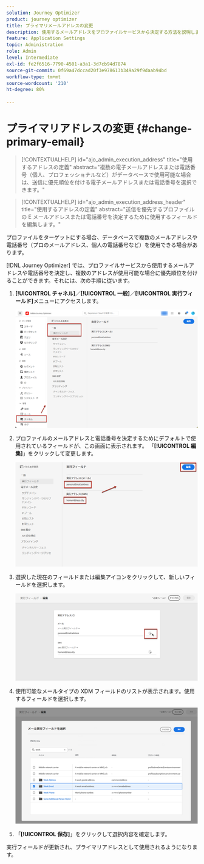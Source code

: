 ```yaml
---
solution: Journey Optimizer
product: journey optimizer
title: プライマリメールアドレスの変更
description: 使用するメールアドレスをプロファイルサービスから決定する方法を説明します。
feature: Application Settings
topic: Administration
role: Admin
level: Intermediate
exl-id: fe2f6516-7790-4501-a3a1-3d7cb94d7874
source-git-commit: 0f69a47dccad20f3e978613b349a29f9daab94bd
workflow-type: tm+mt
source-wordcount: '210'
ht-degree: 80%

---
```


# プライマリアドレスの変更 {#change-primary-email}

>[!CONTEXTUALHELP]
>id="ajo_admin_execution_address"
>title="使用するアドレスの定義"
>abstract="複数の電子メールアドレスまたは電話番号（個人、プロフェッショナルなど）がデータベースで使用可能な場合は、送信に優先順位を付ける電子メールアドレスまたは電話番号を選択できます。"

>[!CONTEXTUALHELP]
>id="ajo_admin_execution_address_header"
>title="使用するアドレスの定義"
>abstract="送信を優先するプロファイルの E メールアドレスまたは電話番号を決定するために使用するフィールドを編集します。"

プロファイルをターゲットにする場合、データベースで複数のメールアドレスや電話番号（プロのメールアドレス、個人の電話番号など）を使用できる場合があります。

[!DNL Journey Optimizer] では、プロファイルサービスから使用するメールアドレスや電話番号を決定し、複数のアドレスが使用可能な場合に優先順位を付けることができます。それには、次の手順に従います。

1. **[!UICONTROL チャネル]**／**[!UICONTROL 一般]**／**[!UICONTROL 実行フィールド]**&#x200B;メニューにアクセスします。

   ![](assets/primary-address-execution-fields.png)

1. プロファイルのメールアドレスと電話番号を決定するためにデフォルトで使用されているフィールドが、この画面に表示されます。 「**[!UICONTROL 編集]**」をクリックして変更します。

   ![](assets/primary-address.png)

1. 選択した現在のフィールドまたは編集アイコンをクリックして、新しいフィールドを選択します。

   ![](assets/primary-address-edit.png)

1. 使用可能なメールタイプの XDM フィールドのリストが表示されます。使用するフィールドを選択します。

   ![](assets/primary-address-select-field.png)

1. 「**[!UICONTROL 保存]**」をクリックして選択内容を確定します。

実行フィールドが更新され、プライマリアドレスとして使用されるようになります。

<!--1. You can also select an additional field to use as secondary email address. This allows you to determine which field to use if the primary field is empty for a profile. -->

